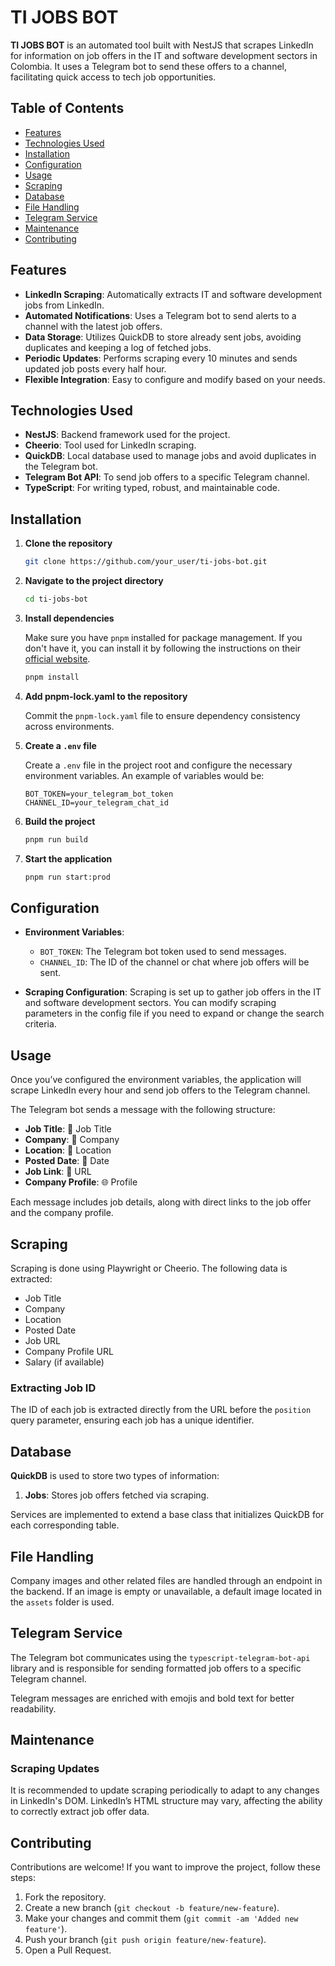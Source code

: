 # TI JOBS BOT

**TI JOBS BOT** is an automated tool built with NestJS that scrapes LinkedIn for information on job offers in the IT and software development sectors in Colombia. It uses a Telegram bot to send these offers to a channel, facilitating quick access to tech job opportunities.

## Table of Contents

- [Features](#features)
- [Technologies Used](#technologies-used)
- [Installation](#installation)
- [Configuration](#configuration)
- [Usage](#usage)
- [Scraping](#scraping)
- [Database](#database)
- [File Handling](#file-handling)
- [Telegram Service](#telegram-service)
- [Maintenance](#maintenance)
- [Contributing](#contributing)

## Features

- **LinkedIn Scraping**: Automatically extracts IT and software development jobs from LinkedIn.
- **Automated Notifications**: Uses a Telegram bot to send alerts to a channel with the latest job offers.
- **Data Storage**: Utilizes QuickDB to store already sent jobs, avoiding duplicates and keeping a log of fetched jobs.
- **Periodic Updates**: Performs scraping every 10 minutes and sends updated job posts every half hour.
- **Flexible Integration**: Easy to configure and modify based on your needs.

## Technologies Used

- **NestJS**: Backend framework used for the project.
- **Cheerio**: Tool used for LinkedIn scraping.
- **QuickDB**: Local database used to manage jobs and avoid duplicates in the Telegram bot.
- **Telegram Bot API**: To send job offers to a specific Telegram channel.
- **TypeScript**: For writing typed, robust, and maintainable code.

## Installation

1. **Clone the repository**

   ```bash
   git clone https://github.com/your_user/ti-jobs-bot.git
   ```

2. **Navigate to the project directory**

   ```bash
   cd ti-jobs-bot
   ```

3. **Install dependencies**

   Make sure you have `pnpm` installed for package management. If you don't have it, you can install it by following the instructions on their [official website](https://pnpm.io/installation).

   ```bash
   pnpm install
   ```

4. **Add pnpm-lock.yaml to the repository**

   Commit the `pnpm-lock.yaml` file to ensure dependency consistency across environments.

5. **Create a `.env` file**

   Create a `.env` file in the project root and configure the necessary environment variables. An example of variables would be:

   ```env
   BOT_TOKEN=your_telegram_bot_token
   CHANNEL_ID=your_telegram_chat_id
   ```

6. **Build the project**

   ```bash
   pnpm run build
   ```

7. **Start the application**

   ```bash
   pnpm run start:prod
   ```

## Configuration

- **Environment Variables**:

  - `BOT_TOKEN`: The Telegram bot token used to send messages.
  - `CHANNEL_ID`: The ID of the channel or chat where job offers will be sent.

- **Scraping Configuration**: Scraping is set up to gather job offers in the IT and software development sectors. You can modify scraping parameters in the config file if you need to expand or change the search criteria.

## Usage

Once you’ve configured the environment variables, the application will scrape LinkedIn every hour and send job offers to the Telegram channel.

The Telegram bot sends a message with the following structure:

- **Job Title**: 💼 Job Title
- **Company**: 🏢 Company
- **Location**: 📍 Location
- **Posted Date**: 📅 Date
- **Job Link**: 🔗 URL
- **Company Profile**: 🌐 Profile

Each message includes job details, along with direct links to the job offer and the company profile.

## Scraping

Scraping is done using Playwright or Cheerio. The following data is extracted:

- Job Title
- Company
- Location
- Posted Date
- Job URL
- Company Profile URL
- Salary (if available)

### Extracting Job ID

The ID of each job is extracted directly from the URL before the `position` query parameter, ensuring each job has a unique identifier.

## Database

**QuickDB** is used to store two types of information:

1. **Jobs**: Stores job offers fetched via scraping.

Services are implemented to extend a base class that initializes QuickDB for each corresponding table.

## File Handling

Company images and other related files are handled through an endpoint in the backend. If an image is empty or unavailable, a default image located in the `assets` folder is used.

## Telegram Service

The Telegram bot communicates using the `typescript-telegram-bot-api` library and is responsible for sending formatted job offers to a specific Telegram channel.

Telegram messages are enriched with emojis and bold text for better readability.

## Maintenance

### Scraping Updates

It is recommended to update scraping periodically to adapt to any changes in LinkedIn's DOM. LinkedIn’s HTML structure may vary, affecting the ability to correctly extract job offer data.

## Contributing

Contributions are welcome! If you want to improve the project, follow these steps:

1. Fork the repository.
2. Create a new branch (`git checkout -b feature/new-feature`).
3. Make your changes and commit them (`git commit -am 'Added new feature'`).
4. Push your branch (`git push origin feature/new-feature`).
5. Open a Pull Request.
